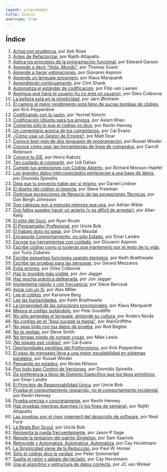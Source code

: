 ```yaml
---
layout: programador
title: Índice
overview: true
---
```


## Índice

1. [Actúa con prudencia](actua-con-prudencia.html), por Seb Rose
2. [Antes de Refactorizar](antes-de-refactorizar.html), por Rajith Attapattu
3. [Aplica los principios de la programación funcional](aplica-programacion-funcional.html), por Edward Garson
4. [Aprende a decir "Hola, Mundo"](aprende-decir-hola-mundo.html), por Thomas Guest
5. [Aprende a hacer estimaciones](aprende-estimaciones.html), por Giovanni Asproni
6. [Aprende un lenguaje extranjero](aprende-lenguaje-extranjero.html), por Klaus Marquardt
7. [Aprendiendo continuamente](aprendiendo-continuamente.html), por Clint Shank
8. [Automatiza el estándar de codificación](automatiza-estandar-codificacion.html), por Filip van Laenen
9. [Averigua qué haría el usuario (tu no eres un usuario)](averigua-que-haria-usuario.html), por Giles Colborne
10. [La belleza está en la simplicidad](belleza-simplicidad.html), por Jørn Ølmheim
11. [El camino al mejor rendimiento está lleno de sucias bombas de código](camino-al-rendimiento-bombas-codigo.html), por Kirk Pepperdine
12. [Codificando con la razón](codifica-con-la-razon.html), por Yechiel Kimchi
13. [Codificación Ubuntu para tus amigos](codificacion-ubuntu.html), por Aslam Khan
14. [Comenta sólo lo que el código no dice](comenta-codigo-no-dice.html), por Kevlin Henney
15. [Un comentario acerca de los comentarios](comentario-acerca-de-comentarios.html), por Cal Evans
16. [¿Cómo usar un Gestor de Errores?](como-usar-bug-tracker.html), por Matt Doar
17. [Conoce bien más de dos lenguajes de programación](conoce-bien-dos-lenguajes.html), por Russel Winder
18. [Conoce cómo usar las herramientas de línea de comandos](conoce-como-usar-linea-comando.html), por Carroll Robinson
19. [Conoce tu IDE](conoce-tu-ide.html), por Heinz Kabutz
20. [Ten cuidado al compartir](cuidado-al-compartir.html), por Udi Dahan
21. [Cumple tus ambiciones con Código Abierto](cumple-ambiciones-con-codigo-abierto.html), por Richard Monson-Haefel
22. [Los grandes datos interconectados pertenecen a una base de datos](datos-interconectados-pertenecen-base-de-datos.html), por Diomidis Spinellis
23. [Deja que tu proyecto hable por sí mismo](deja-proyecto-hable-por-si-mismo.html), por Daniel Lindner
24. [El diseño del código sí importa](diseno-en-codigo-importa.html), por Steve Freeman
25. [Distingue excepciones de Negocio de las excepciones Técnicas](distingue-excepciones-negocio-tecnicas.html), por Dan Bergh Johnsson
26. [Dos cabezas son a menudo mejores que una](dos-cabezas-mejor-una.html), por Adrian Wible
27. [Dos fallos pueden hacer un acierto (y es difícil de arreglar)](dos-fallos-pueden-hacer-acierto.html), por Allan Kelly
28. [El mito del Gurú](el-mito-del-guru.html), por Ryan Brush
29. [El Programador Profesional](el-programador-profesional.html), por Uncle Bob
30. [El trabajo duro no paga](el-trabajo-duro-no-paga.html), por Olve Maudal
31. [Encapsula Comportamiento, no sólo Estado](encapsula-comportamiento.html), por Einar Landre
32. [Escoge tus herramientas con cuidado](escoge-herramientas-con-cuidado.html), por Giovanni Asproni
33. [Escribe código como si tuvieras que mantenerlo por el resto de tu vida](escribe-codigo-mantenerlo-por-vida.html), por Yuriy Zubarev
34. [Escribe pequeñas funciones usando ejemplos](escribe-funciones-con-ejemplos.html), por Keith Braithwaite
35. [Escribe las pruebas para las personas](escribe-pruebas-para-personas.html), por Gerard Meszaros
36. [Evita errores](evita-errores.html), por Giles Colborne
37. [Haz lo invisible más visible](haz-lo-invisible-mas-visible.html), por Jon Jagger
38. [Haz mucha práctica deliberada](haz-mucha-practica-deliberada.html), por Jon Jagger
39. [Implementa rápido y con frecuencia](implementa-rapido-y-con-frecuencia.html), por Steve Berczuk
40. [Inicia con un Sí](inicia-con-un-si.html), por Alex Miller
41. [Lee el código](lee-el-codigo.html), por Karianne Berg
42. [Lee las humanidades](lee-humanidades.html), por Keith Braithwaite
43. [La longevidad de las soluciones provisionales](longevidad-soluciones-provisionales.html), por Klaus Marquardt
44. [Mejora el código quitándolo](mejora-codigo-quitandolo.html), por Pete Goodliffe
45. [No sólo aprendas el lenguaje, entiende su cultura](no-aprendas-lenguaje-entiende-su-cultura.html), por Anders Norås
46. [No confíes en el "Aquí sucede la magia"](no-confies-magia.html), por AlanGriffiths
47. [No seas lindo con tus datos de prueba](no-seas-lindo-pruebas.html), por Rod Begbie
48. [No te repitas](no-te-repitas.html), por Steve Smith
49. [No tengas miedo de romper cosas](no-tengas-miedo-de-romper-cosas.html), por Mike Lewis
50. [¡No toques ese código!](no-toques-ese-codigo.html), por Cal Evans
51. [Oportunidades perdidas del Poliformismo](oportunidades-perdidas-polimorfismo.html), por Kirk Pepperdine
52. [El paso de mensajes lleva a una mejor escalabilidad en sistemas paralelos](paso-mensajes-mejor-escalabilidad.html), por Russel Winder
53. [Pensando en estados](pensando-en-estados.html), por Niclas Nilsson
54. [Pon todo bajo Control de Versiones](pon-todo-bajo-control-de-versiones.html), por Diomidis Spinellis
55. [Da preferencia a tipos de Dominio Específico que los tipos primitivos](preferencia-tipos-dominio-especifico.html), por Einar Landre
56. [El Principio de Responsabilidad Única](principio-responsabilidad-unica.html), por Uncle Bob
57. [Prueba el comportamiento requerido, no el comportamiento incidental](prueba-comportamiento-requerido-no-incidental.html), por Kevlin Henney
58. [Prueba precisa y concretamente](prueba-precisa-concretamente.html), por Kevlin Henney
59. [Haz pruebas mientras duermes (y los fines de semana)](pruebas-fin-de-semana.html), por Rajith Attapattu
60. [Las pruebas son el rigor ingenieril del desarrollo de software](pruebas-son-rigor-ingenieril.html), por Neal Ford
61. [La Regla Boy Scout](regla-boy-scout.html), por Uncle Bob
62. [Reinventa la rueda frecuentemente](reinventa-rueda-frecuentemente.html), por Jason P Sage
63. [Resiste la tentación del patrón Singleton](resiste-tentacion-singleton.html), por Sam Saariste
64. [Retrocede y Automatiza, Automatiza, Automatiza](retrocede-automatiza.html), por Cay Horstmann
65. [La Simplicidad viene de la Reducción](simplicidad-reduccion.html), por Paul W. Homer
66. [Sólo el código dice la verdad](solo-codigo-dice-verdad.html), por Peter Sommerlad
67. [Suelta el ratón y aléjate del teclado](suelta-raton-alejate-teclado.html), por Cay Horstmann
68. [Usa el algoritmo y estructura de datos correcto](usa-algoritmo-estructura-de-datos-correcto.html), por JC van Winkel
